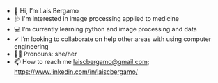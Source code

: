 - 👋 Hi, I’m Lais Bergamo
- 🩺 I'm interested in image processing applied to medicine
- 💻 I’m currently learning python and image processing and data
- ✔ I’m looking to collaborate on help other areas with using computer engineering 
- 💪🏻 Pronouns: she/her
- 📫 How to reach me 
    laiscbergamo@gmail.com; 
    https://www.linkedin.com/in/laiscbergamo/
<!---
BergamoLa/BergamoLa is a ✨ special ✨ repository because its `README.md` (this file) appears on your GitHub profile.
You can click the Preview link to take a look at your changes.
--->
